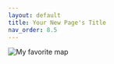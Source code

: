 ```yaml
---
layout: default
title: Your New Page's Title
nav_order: 8.5
---
```



![My favorite map](img/fav-map.png)
